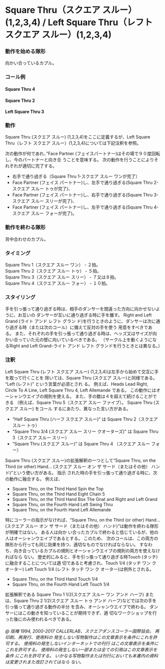 
# Square Thru（スクエア スルー）(1,2,3,4) / Left Square Thru（レフト スクエア スルー）(1,2,3,4)

### 動作を始める隊形

向かい合っているカプル。

### コール例

#### Square Thru 4
#### Square Thru 2
#### Left Square Thru 3

### 動作

Square Thru (スクエア スルー) (1,2,3,4)をここに定義するが、Left Square Thru（レフト スクエア スルー）(1,2,3,4)については下記注釈を参照。

次の動作が何であれ、”Face Partner (フェイスパートナー)はその場で９０度回転し、今のパートナーと向き合
うことを意味する。 次の動作を行うことによりそれぞれが適切に完了する。

- 右手で通り過ぎる（Square Thru 1-スクエア スルー ワンが完了）
- Face Partner (フェイス パートナー)し、左手で通り過ぎる(Square Thru 2-スクエア スルー トゥが完了)、
- Face Partner (フェイス パートナー)し、右手で通り過ぎる(Square Thru 3-スクエア スルー スリーが完了)、
- Face Partner (フェイス パートナー)し、左手で通り過ぎる(Square Thru 4-スクエア スルー フォーが完了)。

### 動作を終わる隊形

背中合わせのカプル。

### タイミング

Square Thru 1（スクエア スルー ワン） - ２拍。  
Square Thru 2（スクエア スルー トゥ） - ５拍。  
Square Thru 3（スクエア スルー スリー） - ７又は８拍。  
Square Thru 4（スクエア スルー フォー） - １０拍。

### スタイリング

手を引っ張って通り過ぎる時は、相手のダンサーを間違った方向に向かせないように、お互いの
ダンサーが互いに通り過ぎる時に手を離す。 Right and Left Grand (ライト アンド レフト グラン
ド)を行うときのように、ダンサーは次に通り過ぎる時（または次のコール）に備えて反対の手を使う
用意をすべきである。 また、それぞれの手を引っ張って通り過ぎる時は、ヘッズ又はサイズが向
かい合っていた元の壁に向いているべきである。 （サークル上を動くようになるRight and Left
Grand-ライト アンド レフト グランドを行うときとは異なる。）

### 注釈

Left Square Thru (レフト スクエア スルー) (1,2,3,4)は左手から始めて交互に手を取って行くことを
除いては、Square Thru (スクエア スルー)と同様である。 “Left (レフト)” という言葉が必須とされ
る。 例えば、Heads Lead Right, Circle To A Line, Left Square Thru 4, Left Allemande である。
この動作にはオーシャンウエイブの規則を使える。 また、手の数は４を超えて続けることができる
（例えば、Square Thru 5（スクエア スルー ファイブ）。 Square Thru (スクエア スルー) をコール
するにあたり、異なった言い方がある。

- “Half Square Thru (ハーフ スクエア スルー)” は Square Thru 2（スクエア スルー トゥ）
- “Square Thru 3/4 (スクエア スルー スリー クオーターズ)" は Square Thru 3（スクエア スルー スリー）
- “Square Thru (スクエア スルー)” は Square Thru 4 （スクエア スルー フォー）

Square Thru (スクエア スルー)の拡張解釈の一つとして“Square Thru, on the Third (or other)
Hand... (スクエア スルー オン ザ サード（またはその他） ハンド)”という使い方がある。 指示
された時の手を引っ張って通り過ぎる時に、次の動作に融合する。 例えば、

- Square Thru, on the Third Hand Spin the Top
- Square Thru, on the Third Hand Eight Chain 5
- Square Thru, on the Third Hand Box The Gnat and Right and Left Grand
- Square Thru, on the Fourth Hand Left Swing Thru
- Square Thru, on the Fourth Hand Left Allemande

特にコーラーの指示がなければ、“Square Thru, on the Third (or other) Hand... (スクエア スルー
オン ザ サード（またはその他） ハンド)”は動作を終わる隊形が明確ではない。 ある人は向か
い合ったカプルで終わると信じているが、他の人はオーシャンウエイブであるとする。 このため、
次のコールは、この両方の隊形から行っても同じ効果を持つ、適切なものでなければならない。
すなわち、向き合っているカプルの規則とオーシャンウエイブの規則の両方を使えなければなら
ない。 歴史的にみると、手を引っ張って通り過ぎる時Touch (タッチ)に融合することについては適
切であると考慮され、Touch 1/4 (タッチ ワン クオーター) Left Touch 1/4 (レフト タッチ ワン ク
オーター)は例外とされる。

- Square Thru, on the Third Hand Touch 1/4
- Square Thru, on the Fourth Hand Left Touch 1/4


拡張解釈である Square Thru 1 1/2(スクエア スルー ワン アンド ハーフ) または、Square Thru
2 1/2(スクエア スルー トゥ アンド ハーフ)などでは次の手を引っ張って通り過ぎる動作の半分
を含み、オーシャンウエイブで終わる。 ダンサーにはこの動きを知っていることが期待できず、適
切なワークショップを行った後にのみ使われるべきである。

###### @ 版権 1994, 2000-2017 CALLERLAB、スクエアダンスコーラー国際協会。 再印刷、再発行、使用料の 発生しない写物製作はこの文章表示を条件にこれを許可する。 使用料の発生しないインターネットでの刊行 はこの文章表示を条件にこれを許可する。 使用料の発生しない一部または全ての引用はこの文章表示を条件 にこれを許可する。 いかなる写物製作または刊行においても本書内の資料は変更されまた改訂されてはなら ない。


